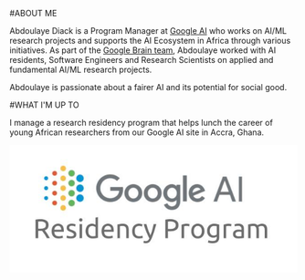   
  
#ABOUT ME

Abdoulaye Diack is a Program Manager at [Google AI](https://ai.google/) who works on AI/ML research projects and supports the AI Ecosystem in Africa through various initiatives. As part of the [Google Brain team](https://research.google/teams/brain/), Abdoulaye worked with AI residents, Software Engineers and Research Scientists on applied and fundamental AI/ML research projects.
  
Abdoulaye is passionate about a fairer AI and its potential for social good.


#WHAT I'M UP TO

I manage a research residency program that helps lunch the career of young African researchers from our Google AI site in Accra, Ghana. 

![Program logo](/Google-AI-Residency-Program.jpeg)
